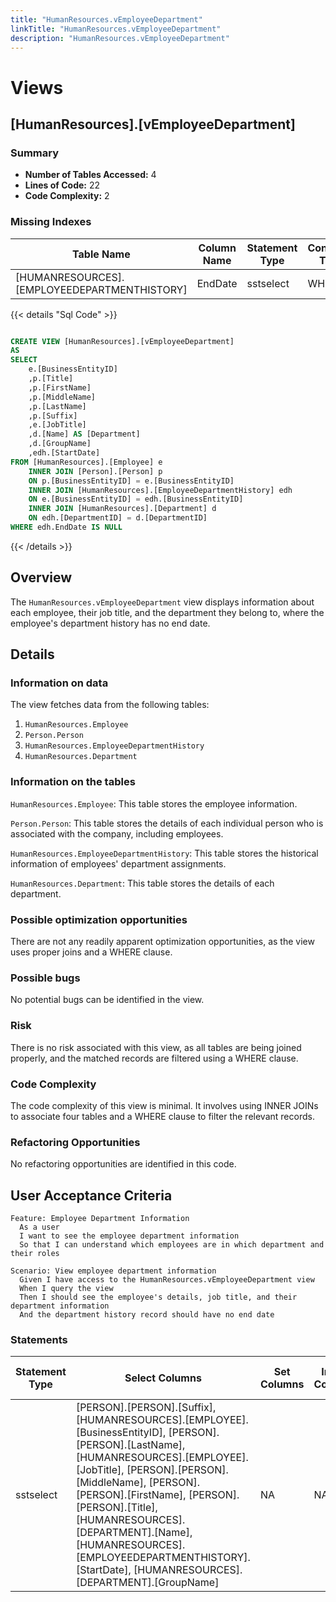 ```yaml
---
title: "HumanResources.vEmployeeDepartment"
linkTitle: "HumanResources.vEmployeeDepartment"
description: "HumanResources.vEmployeeDepartment"
---
```


# Views

## [HumanResources].[vEmployeeDepartment]
### Summary


- **Number of Tables Accessed:** 4
- **Lines of Code:** 22
- **Code Complexity:** 2
### Missing Indexes

| Table Name | Column Name | Statement Type | Condition Type |
|---|---|---|---|
| [HUMANRESOURCES].[EMPLOYEEDEPARTMENTHISTORY]| EndDate | sstselect | WHERE |



{{< details "Sql Code" >}}
```sql

CREATE VIEW [HumanResources].[vEmployeeDepartment] 
AS 
SELECT 
    e.[BusinessEntityID] 
    ,p.[Title] 
    ,p.[FirstName] 
    ,p.[MiddleName] 
    ,p.[LastName] 
    ,p.[Suffix] 
    ,e.[JobTitle]
    ,d.[Name] AS [Department] 
    ,d.[GroupName] 
    ,edh.[StartDate] 
FROM [HumanResources].[Employee] e
	INNER JOIN [Person].[Person] p
	ON p.[BusinessEntityID] = e.[BusinessEntityID]
    INNER JOIN [HumanResources].[EmployeeDepartmentHistory] edh 
    ON e.[BusinessEntityID] = edh.[BusinessEntityID] 
    INNER JOIN [HumanResources].[Department] d 
    ON edh.[DepartmentID] = d.[DepartmentID] 
WHERE edh.EndDate IS NULL

```
{{< /details >}}
## Overview
The `HumanResources.vEmployeeDepartment` view displays information about each employee, their job title, and the department they belong to, where the employee's department history has no end date.

## Details

### Information on data

The view fetches data from the following tables:

1. `HumanResources.Employee`
2. `Person.Person`
3. `HumanResources.EmployeeDepartmentHistory`
4. `HumanResources.Department`

### Information on the tables

`HumanResources.Employee`: This table stores the employee information.

`Person.Person`: This table stores the details of each individual person who is associated with the company, including employees.

`HumanResources.EmployeeDepartmentHistory`: This table stores the historical information of employees' department assignments.

`HumanResources.Department`: This table stores the details of each department.

### Possible optimization opportunities

There are not any readily apparent optimization opportunities, as the view uses proper joins and a WHERE clause.

### Possible bugs

No potential bugs can be identified in the view.

### Risk

There is no risk associated with this view, as all tables are being joined properly, and the matched records are filtered using a WHERE clause.

### Code Complexity

The code complexity of this view is minimal. It involves using INNER JOINs to associate four tables and a WHERE clause to filter the relevant records.

### Refactoring Opportunities

No refactoring opportunities are identified in this code.

## User Acceptance Criteria

```gherkin
Feature: Employee Department Information
  As a user
  I want to see the employee department information
  So that I can understand which employees are in which department and their roles

Scenario: View employee department information
  Given I have access to the HumanResources.vEmployeeDepartment view
  When I query the view
  Then I should see the employee's details, job title, and their department information
  And the department history record should have no end date
```

### Statements

| Statement Type | Select Columns | Set Columns | Insert Columns | Joins Columns | Where Columns | Order By Columns | Group By Columns | Having Columns | Table Name |
|---|---|---|---|---|---|---|---|---|---|
| sstselect | [PERSON].[PERSON].[Suffix], [HUMANRESOURCES].[EMPLOYEE].[BusinessEntityID], [PERSON].[PERSON].[LastName], [HUMANRESOURCES].[EMPLOYEE].[JobTitle], [PERSON].[PERSON].[MiddleName], [PERSON].[PERSON].[FirstName], [PERSON].[PERSON].[Title], [HUMANRESOURCES].[DEPARTMENT].[Name], [HUMANRESOURCES].[EMPLOYEEDEPARTMENTHISTORY].[StartDate], [HUMANRESOURCES].[DEPARTMENT].[GroupName] | NA | NA | [HUMANRESOURCES].[EMPLOYEE].[BusinessEntityID], [HUMANRESOURCES].[DEPARTMENT].[DepartmentID], [HUMANRESOURCES].[EMPLOYEEDEPARTMENTHISTORY].[DepartmentID], [PERSON].[PERSON].[BusinessEntityID], [HUMANRESOURCES].[EMPLOYEEDEPARTMENTHISTORY].[BusinessEntityID] | [HUMANRESOURCES].[EMPLOYEEDEPARTMENTHISTORY].EndDate |  |  |  | [HumanResources].[Employee], [HumanResources].[Department], [HumanResources].[EmployeeDepartmentHistory], [Person].[Person] |

